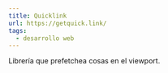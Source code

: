 ```yaml
---
title: Quicklink
url: https://getquick.link/
tags:
  - desarrollo web
---
```


Librería que prefetchea cosas en el viewport.
